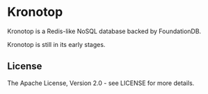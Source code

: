 # Kronotop

Kronotop is a Redis-like NoSQL database backed by FoundationDB. 

Kronotop is still in its early stages.

## License

The Apache License, Version 2.0 - see LICENSE for more details.